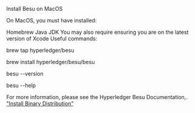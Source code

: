 Install Besu on MacOS

On MacOS, you must have installed:

Homebrew
Java JDK
You may also require ensuring you are on the latest version of Xcode
Useful commands:

brew tap hyperledger/besu

brew install hyperledger/besu/besu

besu --version

besu --help

For more information, please see the Hyperledger Besu Documentation,. ["Install Binary Distribution"](https://besu.hyperledger.org/en/stable/HowTo/Get-Started/Installation-Options/Install-Binaries/)